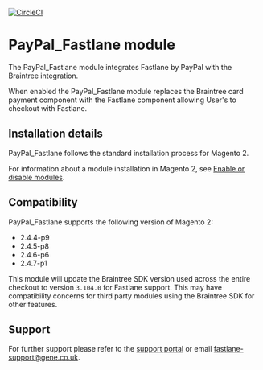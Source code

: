 [![CircleCI](https://dl.circleci.com/status-badge/img/gh/genecommerce/module-fastlane/tree/master.svg?style=svg&circle-token=CCIPRJ_Q9hpNWjDxYjcxXcJxk3gnj_120e05062d2f89081dd1264f656737bdc3b10c4f)](https://dl.circleci.com/status-badge/redirect/gh/genecommerce/module-fastlane/tree/master)

# PayPal_Fastlane module

The PayPal_Fastlane module integrates Fastlane by PayPal with the Braintree integration.

When enabled the PayPal_Fastlane module replaces the Braintree card payment component with the Fastlane component allowing User's to checkout with Fastlane.

## Installation details

PayPal_Fastlane follows the standard installation process for Magento 2.

For information about a module installation in Magento 2, see [Enable or disable modules](https://experienceleague.adobe.com/docs/commerce-operations/installation-guide/tutorials/manage-modules.html).

## Compatibility

PayPal_Fastlane supports the following version of Magento 2:

- 2.4.4-p9
- 2.4.5-p8
- 2.4.6-p6
- 2.4.7-p1

This module will update the Braintree SDK version used across the entire checkout to version `3.104.0` for Fastlane support. This may have compatibility concerns for third party modules using the Braintree SDK for other features.

## Support

For further support please refer to the [support portal](https://fastlane-support.gene.co.uk) or email [fastlane-support@gene.co.uk](mailto:fastlane-support@gene.co.uk).

